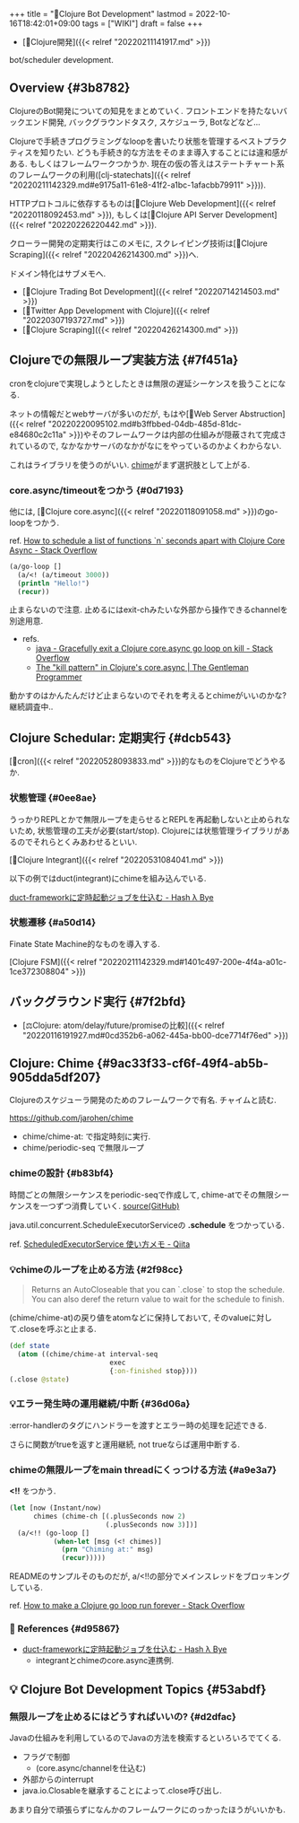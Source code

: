 +++
title = "📝Clojure Bot Development"
lastmod = 2022-10-16T18:42:01+09:00
tags = ["WIKI"]
draft = false
+++

-   [📂Clojure開発]({{< relref "20220211141917.md" >}})

bot/scheduler development.


## Overview {#3b8782}

ClojureのBot開発についての知見をまとめていく. フロントエンドを持たないバックエンド開発, バックグラウンドタスク, スケジューラ, Botなどなど...

Clojureで手続きプログラミングなloopを書いたり状態を管理するベストプラクティスを知りたい. どうも手続き的な方法をそのまま導入することには違和感がある. もしくはフレームワークつかうか. 現在の仮の答えはステートチャート系のフレームワークの利用([clj-statechats]({{< relref "20220211142329.md#e9175a11-61e8-41f2-a1bc-1afacbb79911" >}})).

HTTPプロトコルに依存するものは[📝Clojure Web Development]({{< relref "20220118092453.md" >}}), もしくは[📝Clojure API Server Development]({{< relref "20220226220442.md" >}}).

クローラー開発の定期実行はこのメモに, スクレイピング技術は[📝Clojure Scraping]({{< relref "20220426214300.md" >}})へ.

ドメイン特化はサブメモへ.

-   [📝Clojure Trading Bot Development]({{< relref "20220714214503.md" >}})
-   [📝Twitter App Development with Clojure]({{< relref "20220307193727.md" >}})
-   [📝Clojure Scraping]({{< relref "20220426214300.md" >}})


## Clojureでの無限ループ実装方法 {#7f451a}

cronをclojureで実現しようとしたときは無限の遅延シーケンスを扱うことになる.

ネットの情報だとwebサーバが多いのだが, もはや[📝Web Server Abstruction]({{< relref "20220220095102.md#b3ffbbed-04db-485d-81dc-e84680c2c11a" >}})やそのフレームワークは内部の仕組みが隠蔽されて完成されているので, なかなかサーバのなかがなにをやっているのかよくわからない.

これはライブラリを使うのがいい. [chime](https://github.com/jarohen/chime)がまず選択肢として上がる.


### core.async/timeoutをつかう {#0d7193}

他には, [📝Clojure core.async]({{< relref "20220118091058.md" >}})のgo-loopをつかう.

ref. [How to schedule a list of functions \`n\` seconds apart with Clojure Core Async - Stack Overflow](https://stackoverflow.com/questions/66500942/how-to-schedule-a-list-of-functions-n-seconds-apart-with-clojure-core-async)

```clojure
(a/go-loop []
  (a/<! (a/timeout 3000))
  (println "Hello!")
  (recur))
```

止まらないので注意. 止めるにはexit-chみたいな外部から操作できるchannelを別途用意.

-   refs.
    -   [java - Gracefully exit a Clojure core.async go loop on kill - Stack Overflow](https://stackoverflow.com/questions/20485188/gracefully-exit-a-clojure-core-async-go-loop-on-kill)
    -   [The "kill pattern" in Clojure's core.async | The Gentleman Programmer](https://freckletonj.github.io/posts/2016-01-03-core-async-kill-pattern/)

動かすのはかんたんだけど止まらないのでそれを考えるとchimeがいいのかな? 継続調査中..


## Clojure Schedular: 定期実行 {#dcb543}

[📝cron]({{< relref "20220528093833.md" >}})的なものをClojureでどうやるか.


### 状態管理 {#0ee8ae}

うっかりREPLとかで無限ループを走らせるとREPLを再起動しないと止められないため, 状態管理の工夫が必要(start/stop). Clojureには状態管理ライブラリがあるのでそれらとくみあわせるといい.

[📝Clojure Integrant]({{< relref "20220531084041.md" >}})

以下の例ではduct(integrant)にchimeを組み込んでいる.

[duct-frameworkに定時起動ジョブを仕込む - Hash λ Bye](https://ilyaletre.hatenablog.com/entry/2018/04/15/175037)


### 状態遷移 {#a50d14}

Finate State Machine的なものを導入する.

[Clojure FSM]({{< relref "20220211142329.md#1401c497-200e-4f4a-a01c-1ce372308804" >}})


## バックグラウンド実行 {#7f2bfd}

-   [⚖Clojure: atom/delay/future/promiseの比較]({{< relref "20220116191927.md#0cd352b6-a062-445a-bb00-dce7714f76ed" >}})


## Clojure: Chime {#9ac33f33-cf6f-49f4-ab5b-905dda5df207}

Clojureのスケジューラ開発のためのフレームワークで有名. チャイムと読む.

<https://github.com/jarohen/chime>

-   chime/chime-at: で指定時刻に実行.
-   chime/periodic-seq で無限ループ


### chimeの設計 {#b83bf4}

時間ごとの無限シーケンスをperiodic-seqで作成して, chime-atでその無限シーケンスを一つずつ消費していく. [source(GitHub)](https://github.com/jarohen/chime/blob/fa0b6e8c0f68e6d6134aee6ba9eb2ce032ba65b0/src/chime/core.clj#L112)

java.util.concurrent.ScheduleExecutorServiceの **.schedule** をつかっている.

ref. [ScheduledExecutorService 使い方メモ - Qiita](https://qiita.com/opengl-8080/items/ee8e926cf75e4d6058a2)


### 💡chimeのループを止める方法 {#2f98cc}

> Returns an AutoCloseable that you can \`.close\` to stop the schedule.
> You can also deref the return value to wait for the schedule to finish.

(chime/chime-at)の戻り値をatomなどに保持しておいて, そのvalueに対して.closeを呼ぶと止まる.

```clojure
(def state
  (atom ((chime/chime-at interval-seq
                         exec
                         {:on-finished stop})))
(.close @state)
```


### 💡エラー発生時の運用継続/中断 {#36d06a}

:error-handlerのタグにハンドラーを渡すとエラー時の処理を記述できる.

さらに関数がtrueを返すと運用継続, not trueならば運用中断する.


### chimeの無限ループをmain threadにくっつける方法 {#a9e3a7}

**<!!** をつかう.

```clojure
(let [now (Instant/now)
      chimes (chime-ch [(.plusSeconds now 2)
                        (.plusSeconds now 3)])]
  (a/<!! (go-loop []
           (when-let [msg (<! chimes)]
             (prn "Chiming at:" msg)
             (recur)))))
```

READMEのサンプルそのものだが, a/<!!の部分でメインスレッドをブロッキングしている.

ref. [How to make a Clojure go loop run forever - Stack Overflow](https://stackoverflow.com/questions/42955568/how-to-make-a-clojure-go-loop-run-forever)


### <span class="org-todo todo _">🔗</span> References {#d95867}

-   [duct-frameworkに定時起動ジョブを仕込む - Hash λ Bye](https://ilyaletre.hatenablog.com/entry/2018/04/15/175037)
    -   integrantとchimeのcore.async連携例.


## <span class="org-todo todo _">💡</span> Clojure Bot Development Topics {#53abdf}


### 無限ループを止めるにはどうすればいいの? {#d2dfac}

Javaの仕組みを利用しているのでJavaの方法を検索するといろいろでてくる.

-   フラグで制御
    -   (core.async/channelを仕込む)
-   外部からのinterrupt
-   java.io.Closableを継承することによって.close呼び出し.

あまり自分で頑張らずになんかのフレームワークにのっかったほうがいいかも.
